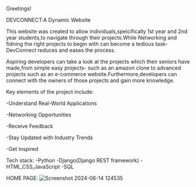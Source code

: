Greetings!

DEVCONNECT:A Dynamic Website

This website was created to allow individuals,speicifically 1st year and 2nd year students,to navigate through their projects.While Networking and fidning the right projects to begin with can become a tedious task-DevConnect reduces and eases the process.

Aspiring developers can take a look at the projects which their seniors have made,from simple easy projects- such as an amazon clone to advanced projects such as an e-commerce website.Furthermore,developers can connect with the owners of those projects and gain more knowledge.

Key elements of the project include:

-Understand Real-World Applications

-Networking Opportunities

-Receive Feedback

-Stay Updated with Industry Trends

-Get Inspired



Tech stack:
-Python 
-Django(Django REST framework)
-HTML,CSS,JavaScript
-SQL




HOME PAGE:
![Screenshot 2024-06-14 124535](https://github.com/mariamm786/Django/assets/153979125/5f1d33d7-58d8-436b-8b62-3cc2c669cfd7)










